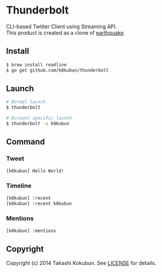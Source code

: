 # Thunderbolt

CLI-based Twitter Client using Streaming API.  
This product is created as a clone of [earthquake](https://github.com/jugyo/earthquake).

## Install

```bash
$ brew install readline
$ go get github.com/k0kubun/thunderbolt
```

## Launch

```bash
# Normal launch
$ thunderbolt

# Account specific launch
$ thunderbolt -a k0kubun
```

## Command
### Tweet
```bash
[k0kubun] Hello World!
```

### Timeline
```bash
[k0kubun] :recent
[k0kubun] :recent k0kubun
```

### Mentions
```bash
[k0kubun] :mentions
```

## Copyright

Copyright (c) 2014 Takashi Kokubun. See [LICENSE](https://github.com/k0kubun/thunderbolt/blob/master/LICENSE) for details.
